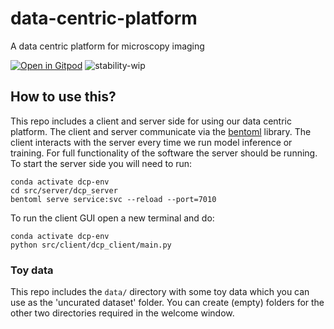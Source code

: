 # data-centric-platform
A data centric platform for microscopy imaging

[![Open in Gitpod](https://gitpod.io/button/open-in-gitpod.svg)](https://gitpod.io/#https://github.com/HelmholtzAI-Consultants-Munich/active-learning-platform)
![stability-wip](https://img.shields.io/badge/stability-work_in_progress-lightgrey.svg)



## How to use this?

This repo includes a client and server side for using our data centric platform. The client and server communicate via the [bentoml](https://www.bentoml.com/?gclid=Cj0KCQiApKagBhC1ARIsAFc7Mc6iqOLi2OcLtqMbGx1KrFjtLUEZ-bhnqlT2zWREE0x7JImhtNmKlFEaAvSSEALw_wcB) library. The client interacts with the server every time we run model inference or training. For full functionality of the software the server should be running. To start the server side you will need to run:

```
conda activate dcp-env
cd src/server/dcp_server
bentoml serve service:svc --reload --port=7010
```

To run the client GUI open a new terminal and do: 
```
conda activate dcp-env
python src/client/dcp_client/main.py
```

### Toy data
This repo includes the ```data/``` directory with some toy data which you can use as the 'uncurated dataset' folder. You can create (empty) folders for the other two directories required in the welcome window.

